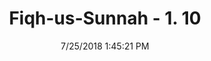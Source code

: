---
title        : "Fiqh-us-Sunnah - 1. 10"
date         : 7/25/2018 1:45:21 PM
draft        : false
type         : "hadith"
layout       : "hadith"
BookCode     : "FQS"
VolumeNumber : "1"
FiqhNumber   : "10"
categories  :  ["Impuritie-Al-Wadi","Impuritie - Al-Madhi or Prostatic Fluid"]
---